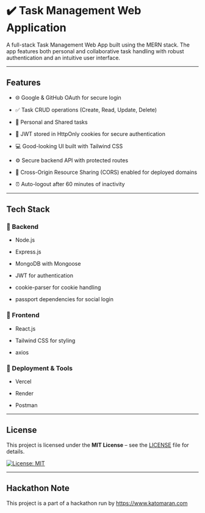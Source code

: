 # ✔️ Task Management Web Application

A full-stack Task Management Web App built using the MERN stack. The app features both personal and collaborative task handling with robust authentication and an intuitive user interface.

---

## Features

- 🌐 Google & GitHub OAuth for secure login

- ✅ Task CRUD operations (Create, Read, Update, Delete)

- 📂 Personal and Shared tasks

- 🍪 JWT stored in HttpOnly cookies for secure authentication

- 💻 Good-looking UI built with Tailwind CSS

- ⚙️ Secure backend API with protected routes

- 🔄 Cross-Origin Resource Sharing (CORS) enabled for deployed domains

- ⏰ Auto-logout after 60 minutes of inactivity

---

## Tech Stack

### 🔧 Backend

- Node.js

- Express.js

- MongoDB with Mongoose

- JWT for authentication

- cookie-parser for cookie handling

- passport dependencies for social login

### 🎨 Frontend

- React.js

- Tailwind CSS for styling

- axios

### 🚀 Deployment & Tools

- Vercel

- Render
 
- Postman

---

## License

This project is licensed under the **MIT License** – see the [LICENSE](LICENSE) file for details.  

[![License: MIT](https://img.shields.io/badge/License-MIT-yellow.svg)](https://opensource.org/licenses/MIT)

---

## Hackathon Note

This project is a part of a hackathon run by https://www.katomaran.com